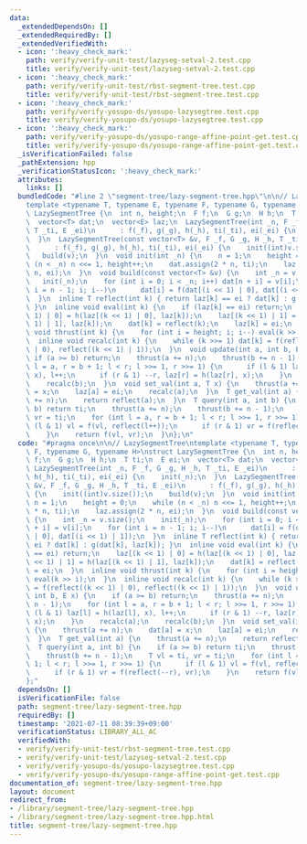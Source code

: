 ```yaml
---
data:
  _extendedDependsOn: []
  _extendedRequiredBy: []
  _extendedVerifiedWith:
  - icon: ':heavy_check_mark:'
    path: verify/verify-unit-test/lazyseg-setval-2.test.cpp
    title: verify/verify-unit-test/lazyseg-setval-2.test.cpp
  - icon: ':heavy_check_mark:'
    path: verify/verify-unit-test/rbst-segment-tree.test.cpp
    title: verify/verify-unit-test/rbst-segment-tree.test.cpp
  - icon: ':heavy_check_mark:'
    path: verify/verify-yosupo-ds/yosupo-lazysegtree.test.cpp
    title: verify/verify-yosupo-ds/yosupo-lazysegtree.test.cpp
  - icon: ':heavy_check_mark:'
    path: verify/verify-yosupo-ds/yosupo-range-affine-point-get.test.cpp
    title: verify/verify-yosupo-ds/yosupo-range-affine-point-get.test.cpp
  _isVerificationFailed: false
  _pathExtension: hpp
  _verificationStatusIcon: ':heavy_check_mark:'
  attributes:
    links: []
  bundledCode: "#line 2 \"segment-tree/lazy-segment-tree.hpp\"\n\n// LazySegmentTree\n\
    template <typename T, typename E, typename F, typename G, typename H>\nstruct\
    \ LazySegmentTree {\n  int n, height;\n  F f;\n  G g;\n  H h;\n  T ti;\n  E ei;\n\
    \  vector<T> dat;\n  vector<E> laz;\n  LazySegmentTree(int _n, F _f, G _g, H _h,\
    \ T _ti, E _ei)\n      : f(_f), g(_g), h(_h), ti(_ti), ei(_ei) {\n    init(_n);\n\
    \  }\n  LazySegmentTree(const vector<T> &v, F _f, G _g, H _h, T _ti, E _ei)\n\
    \      : f(_f), g(_g), h(_h), ti(_ti), ei(_ei) {\n    init((int)v.size());\n \
    \   build(v);\n  }\n  void init(int _n) {\n    n = 1;\n    height = 0;\n    while\
    \ (n < _n) n <<= 1, height++;\n    dat.assign(2 * n, ti);\n    laz.assign(2 *\
    \ n, ei);\n  }\n  void build(const vector<T> &v) {\n    int _n = v.size();\n \
    \   init(_n);\n    for (int i = 0; i < _n; i++) dat[n + i] = v[i];\n    for (int\
    \ i = n - 1; i; i--)\n      dat[i] = f(dat[(i << 1) | 0], dat[(i << 1) | 1]);\n\
    \  }\n  inline T reflect(int k) { return laz[k] == ei ? dat[k] : g(dat[k], laz[k]);\
    \ }\n  inline void eval(int k) {\n    if (laz[k] == ei) return;\n    laz[(k <<\
    \ 1) | 0] = h(laz[(k << 1) | 0], laz[k]);\n    laz[(k << 1) | 1] = h(laz[(k <<\
    \ 1) | 1], laz[k]);\n    dat[k] = reflect(k);\n    laz[k] = ei;\n  }\n  inline\
    \ void thrust(int k) {\n    for (int i = height; i; i--) eval(k >> i);\n  }\n\
    \  inline void recalc(int k) {\n    while (k >>= 1) dat[k] = f(reflect((k << 1)\
    \ | 0), reflect((k << 1) | 1));\n  }\n  void update(int a, int b, E x) {\n   \
    \ if (a >= b) return;\n    thrust(a += n);\n    thrust(b += n - 1);\n    for (int\
    \ l = a, r = b + 1; l < r; l >>= 1, r >>= 1) {\n      if (l & 1) laz[l] = h(laz[l],\
    \ x), l++;\n      if (r & 1) --r, laz[r] = h(laz[r], x);\n    }\n    recalc(a);\n\
    \    recalc(b);\n  }\n  void set_val(int a, T x) {\n    thrust(a += n);\n    dat[a]\
    \ = x;\n    laz[a] = ei;\n    recalc(a);\n  }\n  T get_val(int a) {\n    thrust(a\
    \ += n);\n    return reflect(a);\n  }\n  T query(int a, int b) {\n    if (a >=\
    \ b) return ti;\n    thrust(a += n);\n    thrust(b += n - 1);\n    T vl = ti,\
    \ vr = ti;\n    for (int l = a, r = b + 1; l < r; l >>= 1, r >>= 1) {\n      if\
    \ (l & 1) vl = f(vl, reflect(l++));\n      if (r & 1) vr = f(reflect(--r), vr);\n\
    \    }\n    return f(vl, vr);\n  }\n};\n"
  code: "#pragma once\n\n// LazySegmentTree\ntemplate <typename T, typename E, typename\
    \ F, typename G, typename H>\nstruct LazySegmentTree {\n  int n, height;\n  F\
    \ f;\n  G g;\n  H h;\n  T ti;\n  E ei;\n  vector<T> dat;\n  vector<E> laz;\n \
    \ LazySegmentTree(int _n, F _f, G _g, H _h, T _ti, E _ei)\n      : f(_f), g(_g),\
    \ h(_h), ti(_ti), ei(_ei) {\n    init(_n);\n  }\n  LazySegmentTree(const vector<T>\
    \ &v, F _f, G _g, H _h, T _ti, E _ei)\n      : f(_f), g(_g), h(_h), ti(_ti), ei(_ei)\
    \ {\n    init((int)v.size());\n    build(v);\n  }\n  void init(int _n) {\n   \
    \ n = 1;\n    height = 0;\n    while (n < _n) n <<= 1, height++;\n    dat.assign(2\
    \ * n, ti);\n    laz.assign(2 * n, ei);\n  }\n  void build(const vector<T> &v)\
    \ {\n    int _n = v.size();\n    init(_n);\n    for (int i = 0; i < _n; i++) dat[n\
    \ + i] = v[i];\n    for (int i = n - 1; i; i--)\n      dat[i] = f(dat[(i << 1)\
    \ | 0], dat[(i << 1) | 1]);\n  }\n  inline T reflect(int k) { return laz[k] ==\
    \ ei ? dat[k] : g(dat[k], laz[k]); }\n  inline void eval(int k) {\n    if (laz[k]\
    \ == ei) return;\n    laz[(k << 1) | 0] = h(laz[(k << 1) | 0], laz[k]);\n    laz[(k\
    \ << 1) | 1] = h(laz[(k << 1) | 1], laz[k]);\n    dat[k] = reflect(k);\n    laz[k]\
    \ = ei;\n  }\n  inline void thrust(int k) {\n    for (int i = height; i; i--)\
    \ eval(k >> i);\n  }\n  inline void recalc(int k) {\n    while (k >>= 1) dat[k]\
    \ = f(reflect((k << 1) | 0), reflect((k << 1) | 1));\n  }\n  void update(int a,\
    \ int b, E x) {\n    if (a >= b) return;\n    thrust(a += n);\n    thrust(b +=\
    \ n - 1);\n    for (int l = a, r = b + 1; l < r; l >>= 1, r >>= 1) {\n      if\
    \ (l & 1) laz[l] = h(laz[l], x), l++;\n      if (r & 1) --r, laz[r] = h(laz[r],\
    \ x);\n    }\n    recalc(a);\n    recalc(b);\n  }\n  void set_val(int a, T x)\
    \ {\n    thrust(a += n);\n    dat[a] = x;\n    laz[a] = ei;\n    recalc(a);\n\
    \  }\n  T get_val(int a) {\n    thrust(a += n);\n    return reflect(a);\n  }\n\
    \  T query(int a, int b) {\n    if (a >= b) return ti;\n    thrust(a += n);\n\
    \    thrust(b += n - 1);\n    T vl = ti, vr = ti;\n    for (int l = a, r = b +\
    \ 1; l < r; l >>= 1, r >>= 1) {\n      if (l & 1) vl = f(vl, reflect(l++));\n\
    \      if (r & 1) vr = f(reflect(--r), vr);\n    }\n    return f(vl, vr);\n  }\n\
    };"
  dependsOn: []
  isVerificationFile: false
  path: segment-tree/lazy-segment-tree.hpp
  requiredBy: []
  timestamp: '2021-07-11 08:39:39+09:00'
  verificationStatus: LIBRARY_ALL_AC
  verifiedWith:
  - verify/verify-unit-test/rbst-segment-tree.test.cpp
  - verify/verify-unit-test/lazyseg-setval-2.test.cpp
  - verify/verify-yosupo-ds/yosupo-lazysegtree.test.cpp
  - verify/verify-yosupo-ds/yosupo-range-affine-point-get.test.cpp
documentation_of: segment-tree/lazy-segment-tree.hpp
layout: document
redirect_from:
- /library/segment-tree/lazy-segment-tree.hpp
- /library/segment-tree/lazy-segment-tree.hpp.html
title: segment-tree/lazy-segment-tree.hpp
---
```

